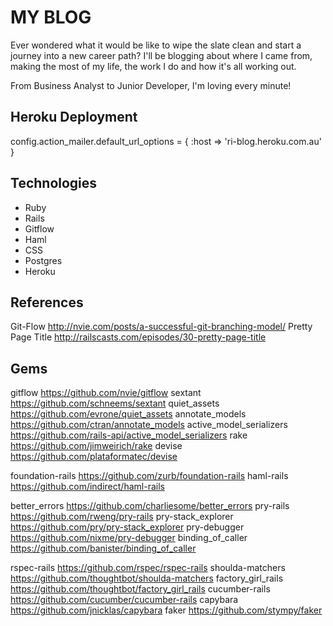 # MY BLOG

Ever wondered what it would be like to wipe the slate clean and start a journey into a new career path? I'll be blogging about where I came from, making the most of my life, the work I do and how it's all working out.

From Business Analyst to Junior Developer, I'm loving every minute!

## Heroku Deployment
config.action_mailer.default_url_options = { :host => 'ri-blog.heroku.com.au' }

## Technologies
* Ruby
* Rails
* Gitflow
* Haml
* CSS
* Postgres
* Heroku

## References
Git-Flow http://nvie.com/posts/a-successful-git-branching-model/
Pretty Page Title http://railscasts.com/episodes/30-pretty-page-title

## Gems
gitflow https://github.com/nvie/gitflow
sextant https://github.com/schneems/sextant
quiet_assets https://github.com/evrone/quiet_assets
annotate_models https://github.com/ctran/annotate_models
active_model_serializers https://github.com/rails-api/active_model_serializers
rake https://github.com/jimweirich/rake
devise https://github.com/plataformatec/devise

foundation-rails https://github.com/zurb/foundation-rails
haml-rails https://github.com/indirect/haml-rails

better_errors https://github.com/charliesome/better_errors
pry-rails https://github.com/rweng/pry-rails
pry-stack_explorer https://github.com/pry/pry-stack_explorer
pry-debugger https://github.com/nixme/pry-debugger
binding_of_caller https://github.com/banister/binding_of_caller

rspec-rails https://github.com/rspec/rspec-rails
shoulda-matchers https://github.com/thoughtbot/shoulda-matchers
factory_girl_rails https://github.com/thoughtbot/factory_girl_rails
cucumber-rails https://github.com/cucumber/cucumber-rails
capybara https://github.com/jnicklas/capybara
faker https://github.com/stympy/faker
